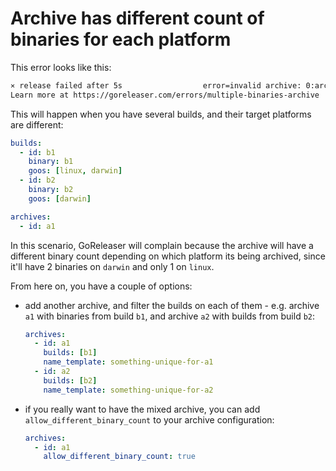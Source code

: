 # Archive has different count of binaries for each platform

This error looks like this:

```sh
⨯ release failed after 5s                  error=invalid archive: 0:archive has different count of binaries for each platform, which may cause your users confusion.
Learn more at https://goreleaser.com/errors/multiple-binaries-archive

```

This will happen when you have several builds, and their target platforms are
different:

```yaml
builds:
  - id: b1
    binary: b1
    goos: [linux, darwin]
  - id: b2
    binary: b2
    goos: [darwin]

archives:
  - id: a1
```

In this scenario, GoReleaser will complain because the archive will have a
different binary count depending on which platform its being archived, since
it'll have 2 binaries on `darwin` and only 1 on `linux`.

From here on, you have a couple of options:

- add another archive, and filter the builds on each of them - e.g. archive `a1`
  with binaries from build `b1`, and archive `a2` with builds from build `b2`:
  ```yaml
  archives:
    - id: a1
      builds: [b1]
      name_template: something-unique-for-a1
    - id: a2
      builds: [b2]
      name_template: something-unique-for-a2
  ```
- if you really want to have the mixed archive, you can add
  `allow_different_binary_count` to your archive configuration:
  ```yaml
  archives:
    - id: a1
      allow_different_binary_count: true
  ```
